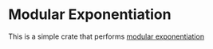 # Modular Exponentiation

This is a simple crate that performs [modular exponentiation](https://en.wikipedia.org/wiki/Modular_exponentiation)
